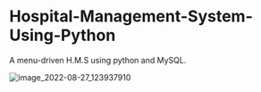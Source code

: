 # Hospital-Management-System-Using-Python
A menu-driven H.M.S using python and MySQL. 


![image_2022-08-27_123937910](https://user-images.githubusercontent.com/65122711/187019335-3f74ec43-3f1d-4ef3-9374-a5d32de501b0.png)
